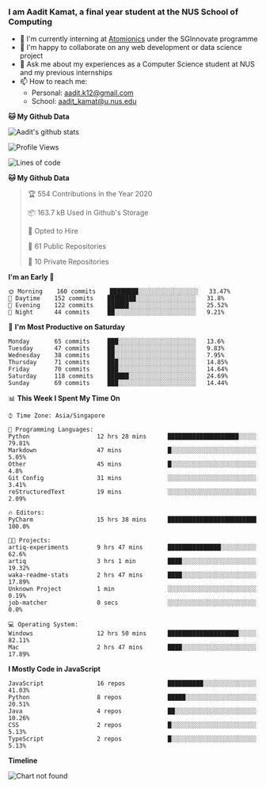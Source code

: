 ### I am Aadit Kamat, a final year student at the NUS School of Computing

- 🏢 I'm currently interning at [Atomionics](https://www.sginnovate.com/investments/atomionics) under the SGInnovate programme
- 👯 I'm happy to collaborate on any web development or data science project
- 💬 Ask me about my experiences as a Computer Science student at NUS and my previous internships
- 📫 How to reach me: 
     - Personal: aadit.k12@gmail.com
     - School: aadit_kamat@u.nus.edu

**🐱 My Github Data**  
     
![Aadit's github stats](https://github-readme-stats.vercel.app/api?username=aaditkamat&count_private=true&show_icons=true)

<!--START_SECTION:waka-->
![Profile Views](http://img.shields.io/badge/Profile%20Views-27-blue)

![Lines of code](https://img.shields.io/badge/From%20Hello%20World%20I%27ve%20Written-16602%20lines%20of%20code-blue)

**🐱 My Github Data** 

> 🏆 554 Contributions in the Year 2020
 > 
> 📦 163.7 kB Used in Github's Storage 
 > 
> 💼 Opted to Hire
 > 
> 📜 61 Public Repositories 
 > 
> 🔑 10 Private Repositories  
 > 
**I'm an Early 🐤** 

```text
🌞 Morning    160 commits    ████████░░░░░░░░░░░░░░░░░   33.47% 
🌆 Daytime    152 commits    ████████░░░░░░░░░░░░░░░░░   31.8% 
🌃 Evening    122 commits    ██████░░░░░░░░░░░░░░░░░░░   25.52% 
🌙 Night      44 commits     ██░░░░░░░░░░░░░░░░░░░░░░░   9.21%

```
📅 **I'm Most Productive on Saturday** 

```text
Monday       65 commits     ███░░░░░░░░░░░░░░░░░░░░░░   13.6% 
Tuesday      47 commits     ██░░░░░░░░░░░░░░░░░░░░░░░   9.83% 
Wednesday    38 commits     ██░░░░░░░░░░░░░░░░░░░░░░░   7.95% 
Thursday     71 commits     ███░░░░░░░░░░░░░░░░░░░░░░   14.85% 
Friday       70 commits     ███░░░░░░░░░░░░░░░░░░░░░░   14.64% 
Saturday     118 commits    ██████░░░░░░░░░░░░░░░░░░░   24.69% 
Sunday       69 commits     ███░░░░░░░░░░░░░░░░░░░░░░   14.44%

```


📊 **This Week I Spent My Time On** 

```text
⌚︎ Time Zone: Asia/Singapore

💬 Programming Languages: 
Python                   12 hrs 28 mins      ████████████████████░░░░░   79.81% 
Markdown                 47 mins             █░░░░░░░░░░░░░░░░░░░░░░░░   5.05% 
Other                    45 mins             █░░░░░░░░░░░░░░░░░░░░░░░░   4.8% 
Git Config               31 mins             ░░░░░░░░░░░░░░░░░░░░░░░░░   3.41% 
reStructuredText         19 mins             ░░░░░░░░░░░░░░░░░░░░░░░░░   2.09%

🔥 Editors: 
PyCharm                  15 hrs 38 mins      █████████████████████████   100.0%

🐱‍💻 Projects: 
artiq-experiments        9 hrs 47 mins       ███████████████░░░░░░░░░░   62.6% 
artiq                    3 hrs 1 min         ████░░░░░░░░░░░░░░░░░░░░░   19.32% 
waka-readme-stats        2 hrs 47 mins       ████░░░░░░░░░░░░░░░░░░░░░   17.89% 
Unknown Project          1 min               ░░░░░░░░░░░░░░░░░░░░░░░░░   0.19% 
job-matcher              0 secs              ░░░░░░░░░░░░░░░░░░░░░░░░░   0.0%

💻 Operating System: 
Windows                  12 hrs 50 mins      ████████████████████░░░░░   82.11% 
Mac                      2 hrs 47 mins       ████░░░░░░░░░░░░░░░░░░░░░   17.89%

```

**I Mostly Code in JavaScript** 

```text
JavaScript               16 repos            ██████████░░░░░░░░░░░░░░░   41.03% 
Python                   8 repos             █████░░░░░░░░░░░░░░░░░░░░   20.51% 
Java                     4 repos             ██░░░░░░░░░░░░░░░░░░░░░░░   10.26% 
CSS                      2 repos             █░░░░░░░░░░░░░░░░░░░░░░░░   5.13% 
TypeScript               2 repos             █░░░░░░░░░░░░░░░░░░░░░░░░   5.13%

```


**Timeline**

![Chart not found](https://raw.githubusercontent.com/aaditkamat/aaditkamat/master/charts/bar_graph.png) 


<!--END_SECTION:waka-->
